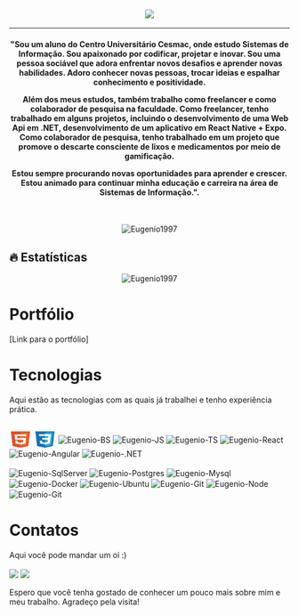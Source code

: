 
<h1 align="center"Olá , eu me chamo Eugenio Lopes Fernandes Lima <img src="https://media.giphy.com/media/hvRJCLFzcasrR4ia7z/giphy.gif" width="35"></h1>
<p align="center">
  <a target="_blank"><img src="https://readme-typing-svg.herokuapp.com?lines=Estudante+de+Sistemas+de+Informação;Graduado+em+Redes+de+Computadores;Desenvolvedor+web+fullstack;Stack:%20Angular%20|%20.NET%20|%20SQL%20Server;Sempre%20adquirindo%20novos%20conhecimentos&center=true&width=500&height=50"></a>
</p>
<hr/>
<h4 align="center">"Sou um aluno do Centro Universitário Cesmac, onde estudo Sistemas de Informação. Sou apaixonado por codificar, projetar e inovar. Sou uma pessoa sociável que adora enfrentar novos desafios e aprender novas habilidades. Adoro conhecer novas pessoas, trocar ideias e espalhar conhecimento e positividade.

Além dos meus estudos, também trabalho como freelancer e como colaborador de pesquisa na faculdade. Como freelancer, tenho trabalhado em alguns projetos, incluindo o desenvolvimento de uma Web Api em .NET, desenvolvimento de um aplicativo em React Native + Expo. Como colaborador de pesquisa, tenho trabalhado em um projeto que promove o descarte consciente de lixos e medicamentos por meio de gamificação.

Estou sempre procurando novas oportunidades para aprender e crescer. Estou animado para continuar minha educação e carreira na área de Sistemas de Informação.".</h4>
<br>
<p align="center"> <img src="https://komarev.com/ghpvc/?username=Eugenio1997&label=Profile%20views&color=0e75b6&style=plastic" alt="Eugenio1997" /> </p>

## 🔥 Estatísticas
<p align="center"><img src="https://github-readme-streak-stats.herokuapp.com/?user=Eugenio1997&theme=algolia&locale=pt_BR" alt="Eugenio1997"  /></p>


# Portfólio

[Link para o portfólio]

# Tecnologias
Aqui estão as tecnologias com as quais já trabalhei e tenho experiência prática.

<div align="left" style="display: inline_block"><br>
    <img align="center" alt="Eugenio-HTML" height="30" width="40" src="https://raw.githubusercontent.com/devicons/devicon/master/icons/html5/html5-original.svg">
    <img align="center" alt="Eugenio-CSS" height="30" width="40" src="https://raw.githubusercontent.com/devicons/devicon/master/icons/css3/css3-original.svg">
    <img align="center" alt="Eugenio-BS" height="30" width="40" src="https://cdn.jsdelivr.net/gh/devicons/devicon/icons/bootstrap/bootstrap-original.svg">  
    <img align="center" alt="Eugenio-JS" height="30" width="40" src="https://cdn.jsdelivr.net/gh/devicons/devicon/icons/javascript/javascript-original.svg">  
    <img align="center" alt="Eugenio-TS" height="30" width="40" src="https://cdn.jsdelivr.net/gh/devicons/devicon/icons/typescript/typescript-plain.svg">
    <img align="center" alt="Eugenio-React" height="30" width="40" src="https://cdn.jsdelivr.net/gh/devicons/devicon/icons/react/react-original.svg"> 
    <img align="center" alt="Eugenio-Angular" height="30" width="40" src="https://cdn.jsdelivr.net/gh/devicons/devicon/icons/angularjs/angularjs-original.svg">   
    <img align="center" alt="Eugenio-.NET" height="30" width="40" src="https://cdn.jsdelivr.net/gh/devicons/devicon/icons/dot-net/dot-net-original.svg"> 
<div>
<div align="left" style="display: inline_block"><br>
    <img align="center" alt="Eugenio-SqlServer" height="30" width="40" src="https://cdn.jsdelivr.net/gh/devicons/devicon/icons/microsoftsqlserver/microsoftsqlserver-plain.svg">
    <img align="center" alt="Eugenio-Postgres" height="30" width="40" src="https://cdn.jsdelivr.net/gh/devicons/devicon/icons/postgresql/postgresql-original.svg">
    <img align="center" alt="Eugenio-Mysql" height="30" width="40" src="https://cdn.jsdelivr.net/gh/devicons/devicon/icons/mysql/mysql-original-wordmark.svg">
    <img align="center" alt="Eugenio-Docker" height="30" width="40" src="https://cdn.jsdelivr.net/gh/devicons/devicon/icons/docker/docker-original.svg">
    <img align="center" alt="Eugenio-Ubuntu" height="30" width="40" src="https://cdn.jsdelivr.net/gh/devicons/devicon/icons/linux/linux-original.svg">
      <img align="center" alt="Eugenio-Git" height="30" width="40" src="https://cdn.jsdelivr.net/gh/devicons/devicon/icons/git/git-original.svg">
    <img align="center" alt="Eugenio-Node" height="30" width="40" src="https://cdn.jsdelivr.net/gh/devicons/devicon/icons/nodejs/nodejs-original.svg">
    <img align="center" alt="Eugenio-Git" height="30" width="40" src="https://cdn.jsdelivr.net/gh/devicons/devicon/icons/dotnetcore/dotnetcore-original.svg">
</div>


# Contatos
Aqui você pode mandar um oi :)
<br>
<br>
<a href="https://api.whatsapp.com/send?phone=5582999269615" rel="nofollow"><img src="https://camo.githubusercontent.com/d9d4db0a25f6d41d6ef282c6adc2f9bd5b31201ef00ba580f5a945da4063a937/68747470733a2f2f696d672e736869656c64732e696f2f62616467652f57686174734170702d3235443336363f7374796c653d666f722d7468652d6261646765266c6f676f3d7768617473617070266c6f676f436f6c6f723d7768697465" data-canonical-src="https://img.shields.io/badge/WhatsApp-25D366?style=for-the-badge&amp;logo=whatsapp&amp;logoColor=white" style="max-width: 100%;"></a>
<a href="https://www.linkedin.com/in/eugenio-lopes-747322124/" rel="nofollow"><img src="https://camo.githubusercontent.com/c00f87aeebbec37f3ee0857cc4c20b21fefde8a96caf4744383ebfe44a47fe3f/68747470733a2f2f696d672e736869656c64732e696f2f62616467652f2d4c696e6b6564496e2d2532333030373742353f7374796c653d666f722d7468652d6261646765266c6f676f3d6c696e6b6564696e266c6f676f436f6c6f723d7768697465" data-canonical-src="https://img.shields.io/badge/-LinkedIn-%230077B5?style=for-the-badge&amp;logo=linkedin&amp;logoColor=white" style="max-width: 100%;"></a>

Espero que você tenha gostado de conhecer um pouco mais sobre mim e meu trabalho. Agradeço pela visita!
